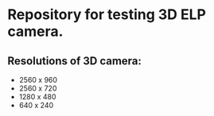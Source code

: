 # Repository for testing 3D ELP camera.

## Resolutions of 3D camera:
 * 2560 x 960
 * 2560 x 720
 * 1280 x 480
 * 640 x 240
